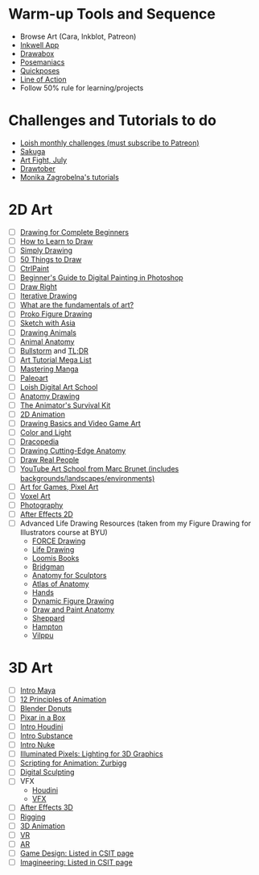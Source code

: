 # Warm-up Tools and Sequence

- Browse Art (Cara, Inkblot, Patreon)
- [Inkwell App](https://www.inkwell.studio/)
- [Drawabox](https://drawabox.com/)
- [Posemaniacs](https://www.posemaniacs.com/)
- [Quickposes](https://quickposes.com/en)
- [Line of Action](https://line-of-action.com/)
- Follow 50% rule for learning/projects

# Challenges and Tutorials to do

- [Loish monthly challenges (must subscribe to Patreon)](https://loish.net/)
- [Sakuga](https://www.youtube.com/@SakugaFoundry)
- [Art Fight, July](https://artfight.net/)
- [Drawtober](https://www.drawtober.com/)
- [Monika Zagrobelna's tutorials](https://monikazagrobelna.com/)

# 2D Art

- [ ] [Drawing for Complete Beginners](https://design.tutsplus.com/articles/i-want-to-draw-simple-exercises-for-complete-beginners--vector-20583)
- [ ] [How to Learn to Draw](https://design.tutsplus.com/series/how-to-learn-to-draw--cms-890)
- [ ] [Simply Drawing](https://archive.org/details/simplydrawing0000gran)
- [ ] [50 Things to Draw](https://www.amazon.com/50-Things-Draw-Creative-Projects/dp/1435146115)
- [ ] [CtrlPaint](https://www.ctrlpaint.com/library)
- [ ] [Beginner's Guide to Digital Painting in Photoshop](https://www.amazon.com/gp/product/0955153077?tag=parblo-20)
- [ ] [Draw Right](https://www.drawright.com/)
- [ ] [Iterative Drawing](https://www.youtube.com/watch?v=k0ufz75UvHs)
- [ ] [What are the fundamentals of art?](https://www.youtube.com/watch?v=piKV5nXL-C4)
- [ ] [Proko Figure Drawing](https://www.proko.com/course/figure-drawing-fundamentals)
- [ ] [Sketch with Asia](https://www.amazon.com/Sketch-Asia-Manga-inspired-Tutorials-Illustrator/dp/1909414662)
- [ ] [Drawing Animals](https://www.amazon.com/Drawing-Animals-Amazingly-Christopher-Paperback/dp/B00ZM2P4TS)
- [ ] [Animal Anatomy](https://class101.net/en/referral/5eaf3b46-1e7f-4e76-a5eb-0bdd05641fb6/landing?utm_campaign=creator-referral&utm_content=s3hVLDHfSkXr3awH3WHta7zeqtg2&utm_medium=referral&utm_source=creator&utm_term=20221111)
- [ ] [Bullstorm](https://www.bullstormacademy.com/) and [TL;DR](https://web.archive.org/web/20151101072040/http://hippie.nu/~unicorn/tut/xhtml/)
- [ ] [Art Tutorial Mega List](https://docs.google.com/document/d/1OTqhtsRMR3I_tofdM7D0GqdBMcg9-7kLZ_9gbL9SFcA/edit?usp=drivesdk)
- [ ] [Mastering Manga](https://archive.org/details/isbn_9781440309311)
- [ ] [Paleoart](https://www.amazon.com/Palaeoartists-Handbook-Recreating-Prehistoric-Animals/dp/1785004611)
- [ ] [Loish Digital Art School](https://loish.school/)
- [ ] [Anatomy Drawing](https://archive.org/details/isbn_9781440309311)
- [ ] [The Animator's Survival Kit](https://archive.org/details/TheAnimatorsSurvivalKitRichardWilliams)
- [ ] [2D Animation](https://guineapigparkour.itch.io/learning-2d-animation-the-absolute-beginners-entry)
- [ ] [Drawing Basics and Video Game Art](https://archive.org/details/drawingbasicsvid0000sola)
- [ ] [Color and Light](https://ia902907.us.archive.org/28/items/Color_and_Light_James_Gurney_English/Color_and_Light_James_Gurney_English.pdf)
- [ ] [Dracopedia](https://www.amazon.com/Dracopedia-Guide-Drawing-Dragons-World/dp/1600613152)
- [ ] [Drawing Cutting-Edge Anatomy](https://www.amazon.com/Drawing-Cutting-Edge-Anatomy-Reference/dp/0823023982)
- [ ] [Draw Real People](https://www.amazon.com/Draw-Real-People-Discover-Drawing/dp/0891346570)
- [ ] [YouTube Art School from Marc Brunet (includes backgrounds/landscapes/environments)](https://www.youtube.com/playlist?list=PLzDE6rf7BxBIvFF2j8qHmThSCBv1ssvd7)
- [ ] [Art for Games, Pixel Art](https://www.coursera.org/specializations/art-for-games)
- [ ] [Voxel Art](https://pinnguaq.com/learn/creating-voxel-art-with-magicavoxel/)
- [ ] [Photography](https://photographylife.com/learn-photography)
- [ ] [After Effects 2D](https://www.learnto.day/aftereffects)
- [ ] Advanced Life Drawing Resources (taken from my Figure Drawing for Illustrators course at BYU)
    - [FORCE Drawing](https://www.drawingforce.com/books-page-1)
    - [Life Drawing](https://www.amazon.com/Life-Drawing-Portray-Accuracy-Expression/dp/1581809794)
    - [Loomis Books](https://archive.org/details/andrewloomiscreative.illustration/Andrew%20Loomis%20-%20Creative.Illustration/)
    - [Bridgman](https://ia601603.us.archive.org/20/items/pdfy-72f-FzW7wYN_r0ny/Bridgman%20-%20Complete%20Guide%20to%20Drawing%20from%20Life_text.pdf)
    - [Anatomy for Sculptors](https://anatomy4sculptors.com/)
    - [Atlas of Anatomy](https://archive.org/details/purplerosepetals/PurpleRosePetals/Stephen%20Rogers%20Peck%20-%20Atlas%20of%20Human%20Anatomy%20for%20the%20Artist%20%28Galaxy%20Books%29%20%20-Oxford%20University%20Press%2C%20USA%20%281982%29/)
    - [Hands](https://archive.org/details/BurneHogarthDrawingDynamicHands)
    - [Dynamic Figure Drawing](https://artesplasticasydiseno.wordpress.com/wp-content/uploads/2012/12/burne-hogarth-dynamic-figure-drawing.pdf)
    - [Draw and Paint Anatomy](https://archive.org/details/how-to-draw-and-paint-anatomy_202404)
    - [Sheppard](https://dn790006.ca.archive.org/0/items/Anatomy-A_Complete_Guide_for_Artists_Joseph_Sheppard/Anatomy-A_Complete_Guide_for_Artists_Joseph_Sheppard.pdf)
    - [Hampton](https://cursoseorientacoes.com/wp-content/uploads/2014/09/michael-hampton-figure-drawing-design-and-invention-1.pdf)
    - [Vilppu](https://archive.org/details/Vilppu_Drawing_Manual.pdf)

# 3D Art

- [ ] [Intro Maya](https://www.youtube.com/playlist?list=PLD8E5717592CF5C26)
- [ ] [12 Principles of Animation](https://www.youtube.com/watch?v=uDqjIdI4bF4)
- [ ] [Blender Donuts](https://www.youtube.com/playlist?list=PLjEaoINr3zgEPv5y--4MKpciLaoQYZB1Z)
- [ ] [Pixar in a Box](https://www.khanacademy.org/computing/pixar)
- [ ] [Intro Houdini](https://www.sidefx.com/learn/collections/houdini-isnt-scary/)
- [ ] [Intro Substance](https://www.youtube.com/playlist?list=PLB0wXHrWAmCwnqWfKdGEmbtSKN2EzvLrY)
- [ ] [Intro Nuke](https://learn.foundry.com/course/6708/view/your-first-day-in-nuke)
- [ ] [Illuminated Pixels: Lighting for 3D Graphics](https://archive.org/details/illuminatedpixel0000wiss)
- [ ] [Scripting for Animation: Zurbigg](https://zurbrigg.com/courses)
- [ ] [Digital Sculpting](https://www.youtube.com/watch?v=KURuPAVJ6hM)
- [ ] VFX
    - [Houdini](https://www.youtube.com/playlist?list=PLOcFlKaT7TO8dmMhkDERt_JC_kdGSv3Vn)
    - [VFX](https://www.youtube.com/playlist?list=PLOcFlKaT7TO8FOTF1mFQeq-sqaQDDGTk7)
- [ ] [After Effects 3D](https://www.youtube.com/playlist?list=PLOcFlKaT7TO8UN5NJoOjKIXJ-pgw8A1Tj)
- [ ] [Rigging](https://www.antcgi.com/rigging-in-maya)
- [ ] [3D Animation](https://www.youtube.com/playlist?list=PLPcgvO78EcAot0aVyu5TQTbzBAwtx-oZK)
- [ ] [VR](https://www.coursera.org/specializations/virtual-reality)
- [ ] [AR](https://www.coursera.org/learn/ar)
- [ ] [Game Design: Listed in CSIT page](CSIT.md)
- [ ] [Imagineering: Listed in CSIT page](CSIT.md)